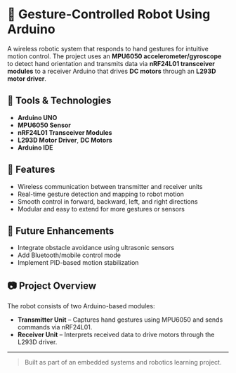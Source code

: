 # 🤖 Gesture-Controlled Robot Using Arduino

A wireless robotic system that responds to hand gestures for intuitive motion control. The project uses an **MPU6050 accelerometer/gyroscope** to detect hand orientation and transmits data via **nRF24L01 transceiver modules** to a receiver Arduino that drives **DC motors** through an **L293D motor driver**.

## 🔧 Tools & Technologies
- **Arduino UNO**
- **MPU6050 Sensor**
- **nRF24L01 Transceiver Modules**
- **L293D Motor Driver**, **DC Motors**
- **Arduino IDE**

## 🚀 Features
- Wireless communication between transmitter and receiver units
- Real-time gesture detection and mapping to robot motion
- Smooth control in forward, backward, left, and right directions
- Modular and easy to extend for more gestures or sensors

## 🧠 Future Enhancements
- Integrate obstacle avoidance using ultrasonic sensors
- Add Bluetooth/mobile control mode
- Implement PID-based motion stabilization

## 📷 Project Overview
The robot consists of two Arduino-based modules:
- **Transmitter Unit** – Captures hand gestures using MPU6050 and sends commands via nRF24L01.
- **Receiver Unit** – Interprets received data to drive motors through the L293D driver.

---
> Built as part of an embedded systems and robotics learning project.

